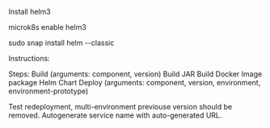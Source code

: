 
Install helm3

 microk8s enable helm3	

 sudo snap install helm --classic


Instructions:

Steps:
 Build (arguments: component, version)
   Build JAR
   Build Docker Image
   package Helm Chart
 Deploy (arguments: component, version, environment, environment-prototype)


Test redeployment, multi-environment previouse version should be removed.
Autogenerate service name with auto-generated URL.



